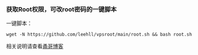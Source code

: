 ### 获取Root权限，可改root密码的一键脚本

一键脚本：

```
wget -N https://github.com/leehll/vpsroot/main/root.sh && bash root.sh
```

相关说明请查看[甬哥博客](https://kkkyg.blogspot.com/2022/02/vpsrootrooteuservhax-ipv6oraclegpcibm.html)
